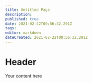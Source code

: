 ```yaml
---
title: Untitled Page
description: 
published: true
date: 2021-02-22T00:56:32.291Z
tags: 
editor: markdown
dateCreated: 2021-02-22T00:56:32.291Z
---
```


# Header
Your content here